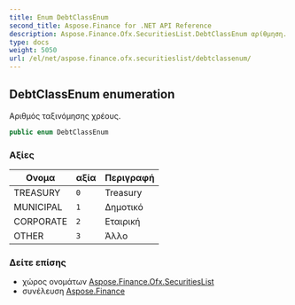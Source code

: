 ```yaml
---
title: Enum DebtClassEnum
second_title: Aspose.Finance for .NET API Reference
description: Aspose.Finance.Ofx.SecuritiesList.DebtClassEnum αρίθμηση. Αριθμός ταξινόμησης χρέους.
type: docs
weight: 5050
url: /el/net/aspose.finance.ofx.securitieslist/debtclassenum/
---
```

## DebtClassEnum enumeration

Αριθμός ταξινόμησης χρέους.

```csharp
public enum DebtClassEnum
```

### Αξίες

| Ονομα | αξία | Περιγραφή |
| --- | --- | --- |
| TREASURY | `0` | Treasury |
| MUNICIPAL | `1` | Δημοτικό |
| CORPORATE | `2` | Εταιρική |
| OTHER | `3` | Άλλο |

### Δείτε επίσης

* χώρος ονομάτων [Aspose.Finance.Ofx.SecuritiesList](../../aspose.finance.ofx.securitieslist/)
* συνέλευση [Aspose.Finance](../../)


